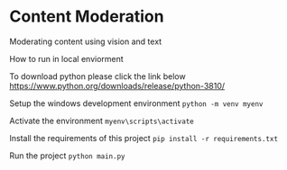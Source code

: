 # Content Moderation

Moderating content using vision and text 


How to run in local enviorment

To download python please click the link below 
https://www.python.org/downloads/release/python-3810/

Setup the windows development environment
```python -m venv myenv```

Activate the environment
```myenv\scripts\activate```

Install the requirements of this project
```pip install -r requirements.txt```

Run the project
```python main.py```


